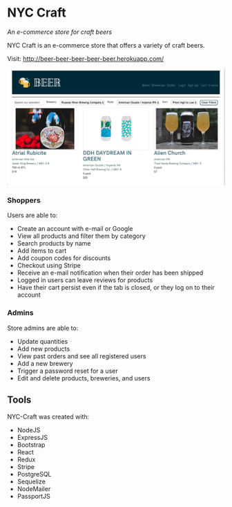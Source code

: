 # NYC Craft

*An e-commerce store for craft beers*

NYC Craft is an e-commerce store that offers a variety of craft beers.

Visit: http://beer-beer-beer-beer-beer.herokuapp.com/ 

![Alt text](imgs/NYCCraft.png?raw=true "All Products")

### Shoppers

Users are able to:

* Create an account with e-mail or Google
* View all products and filter them by category
* Search products by name
* Add items to cart
* Add coupon codes for discounts
* Checkout using Stripe
* Receive an e-mail notification when their order has been shipped
* Logged in users can leave reviews for products
* Have their cart persist even if the tab is closed, or they log on to their account

### Admins

Store admins are able to:

* Update quantities
* Add new products
* View past orders and see all registered users
* Add a new brewery
* Trigger a password reset for a user
* Edit and delete products, breweries, and users

## Tools

NYC-Craft was created with:

* NodeJS
* ExpressJS
* Bootstrap
* React
* Redux
* Stripe
* PostgreSQL
* Sequelize
* NodeMailer
* PassportJS